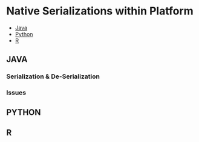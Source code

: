 # Native Serializations within Platform
- [Java](#java)
- [Python](#python)
- [R](#r)

## JAVA

### Serialization & De-Serialization

### Issues

## PYTHON

## R
